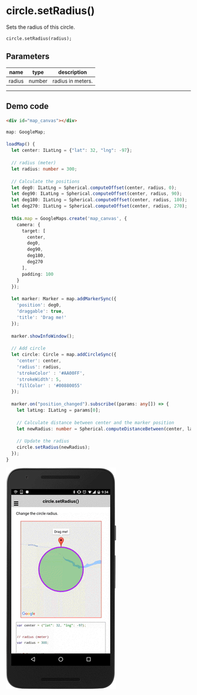 # circle.setRadius()

Sets the radius of this circle.

```
circle.setRadius(radius);
```

## Parameters

name           | type          | description
---------------|---------------|---------------------------------------
radius         | number        | radius in meters.
-----------------------------------------------------------------------

## Demo code

```html
<div id="map_canvas"></div>
```


```typescript
map: GoogleMap;

loadMap() {
  let center: ILatLng = {"lat": 32, "lng": -97};

  // radius (meter)
  let radius: number = 300;

  // Calculate the positions
  let deg0: ILatLng = Spherical.computeOffset(center, radius, 0);
  let deg90: ILatLng = Spherical.computeOffset(center, radius, 90);
  let deg180: ILatLng = Spherical.computeOffset(center, radius, 180);
  let deg270: ILatLng = Spherical.computeOffset(center, radius, 270);

  this.map = GoogleMaps.create('map_canvas', {
    camera: {
      target: [
        center,
        deg0,
        deg90,
        deg180,
        deg270
      ],
      padding: 100
    }
  });

  let marker: Marker = map.addMarkerSync({
    'position': deg0,
    'draggable': true,
    'title': 'Drag me!'
  });

  marker.showInfoWindow();

  // Add circle
  let circle: Circle = map.addCircleSync({
    'center': center,
    'radius': radius,
    'strokeColor' : '#AA00FF',
    'strokeWidth': 5,
    'fillColor' : '#00880055'
  });

  marker.on("position_changed").subscribe((params: any[]) => {
    let latLng: ILatLng = params[0];

    // Calculate distance between center and the marker position
    let newRadius: number = Spherical.computeDistanceBetween(center, latLng);

    // Update the radius
    circle.setRadius(newRadius);
  });
}
```

![](image.gif)
